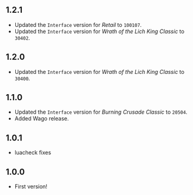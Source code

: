 ## 1.2.1

- Updated the `Interface` version for _Retail_ to `100107`.
- Updated the `Interface` version for _Wrath of the Lich King Classic_ to `30402`.

## 1.2.0

- Updated the `Interface` version for _Wrath of the Lich King Classic_ to `30400`.

## 1.1.0

- Updated the `Interface` version for _Burning Crusade Classic_ to `20504`.
- Added Wago release.

## 1.0.1

- luacheck fixes

## 1.0.0

- First version!
